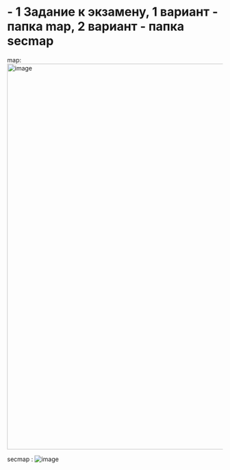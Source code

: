 # - 1 Задание к экзамену, 1 вариант - папка map, 2 вариант - папка secmap
map:
<img width="901" alt="image" src="https://user-images.githubusercontent.com/72875986/150327249-d9347c39-cced-4956-96fd-049501232b12.png">

secmap :
![image](https://user-images.githubusercontent.com/72875986/150327433-352f35c6-32a1-4acf-8e08-d6aed2742af0.png)
